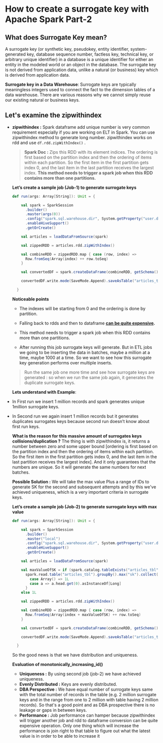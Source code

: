 # How to create a surrogate key with Apache Spark Part-2

## What does Surrogate Key mean?

 A surrogate key (or synthetic key, pseudokey, entity identifier, system-generated key, database sequence number, factless key, technical key, or arbitrary unique identifier) in a database is a unique identifier for either an entity in the modeled world or an object in the database. The surrogate key is not derived from application data, unlike a natural (or business) key which is derived from application data.
 
 **Surrogate key in a Data Warehouse**: Surrogate keys are typically meaningless integers used to connect the fact to the dimension tables of a data warehouse. There are various reasons why we cannot simply reuse our existing natural or business keys.

## Let's examine the zipwithindex 

 - **zipwithindex :** Spark dataframe add unique number is very common requirement especially if you are working on ELT in Spark. You can use zipwithindex method to generate long number. zipwithindex works on rdd and use  `df.rdd.zipWithIndex()` . 

	>  **Spark Doc :** Zips this RDD with its element indices. The ordering is first based on the partition index and then the ordering of items within each partition. So the first item in the first partition gets index 0, and the last item in the last partition receives the largest index. **This method needs to trigger a spark job when this RDD contains more than one partitions.**
	

	**Let’s create a sample job (Job-1) to generate surrogate keys**
	
	```scala
	def run(args: Array[String]): Unit = {

	    val spark = SparkSession
	      .builder()
	      .master(args(0))
	      .config("spark.sql.warehouse.dir", System.getProperty("user.dir") + "/spark-warehouse")
	      .enableHiveSupport()
	      .getOrCreate()

	    val articles = loadDataFromSource(spark)

	    val zippedRDD = articles.rdd.zipWithIndex()

	    val combineRDD = zippedRDD.map { case (row, index) =>
	      Row.fromSeq(Array(index) ++ row.toSeq)
	    }

	    val convertedDF = spark.createDataFrame(combineRDD, getSchema())

	    convertedDF.write.mode(SaveMode.Append).saveAsTable("articles_tbl")

	  }

	```
	
	
	**Noticeable points**
	
	 -  The indexes will be  starting from 0 and the ordering is done by partition.
	 -  Falling back to rdds and then to dataframe  [**can be quite expensive**](https://stackoverflow.com/questions/37088484/whats-the-performance-impact-of-converting-between-dataframe-rdd-and-back)**.**
	 - This method needs to trigger a spark job when this RDD contains  
more than one partitions.
	 

	
	-   After running this job surrogate keys will generate. But in ETL jobs we going to be inserting the data in batches, maybe a million at a time, maybe 1000 at a time. So we want to see how this surrogate key generation performs over multiple inserts.
    
    > Run the same job one more time and see how surrogate keys are generated : so when we run the same job again, it generates the duplicate surrogate keys.
    
    **Lets understand with Example**:
    
-   In First run we insert 1 million records and spark generates unique 1million surrogate keys.
-   In Second run we again insert 1 million records but it generates duplicates surrogates keys because second run doesn’t know about first run keys.
 
	**What is the reason for this massive amount of surrogates keys collisions/duplication ?**
	The thing is with zipwithindex is, it returns a number between zero and some upper bound [ordering is first based on the partition index and then the ordering of items within each partition. So the first item in the first partition gets index 0, and the last item in the last partition receives the largest index]. And it only guarantees that the numbers are unique. So it will generate the same numbers for next batches.

	**Possible Solution :** We will take the max value Plus a range of IDs to generate SK for the second and subsequent attempts and by this we've achieved uniqueness, which is a very important criteria in surrogate keys.
	
 
	 **Let’s create a sample job (Job-2) to generate surrogate keys with max value**
	```scala
	def run(args: Array[String]): Unit = {

	    val spark = SparkSession
	      .builder()
	      .master("local")
	      .config("spark.sql.warehouse.dir", System.getProperty("user.dir") + "/spark-warehouse")
	      .enableHiveSupport()
	      .getOrCreate()

	    val articles = loadDataFromSource(spark)

	    val maxValueOfSK = if (spark.catalog.tableExists("articles_tbl"))
	      spark.read.table("articles_tbl").groupBy().max("sk").collect() match {
	        case Array() => 1L
	        case a => a.head.get(0).asInstanceOf[Long]
	      }
	    else 1L

	    val zippedRDD = articles.rdd.zipWithIndex()

	    val combineRDD = zippedRDD.map { case (row, index) =>
	      Row.fromSeq(Array(index + maxValueOfSK) ++ row.toSeq)
	    }

	    val convertedDF = spark.createDataFrame(combineRDD, getSchema())

	    convertedDF.write.mode(SaveMode.Append).saveAsTable("articles_tbl")

	  }
	```
	
	So the good news is that we have distribution and uniqueness. 

	**Evaluation of monotonically_increasing_id()**
	

	 - **Uniqueness :** By using second job (job-2) we have achieved uniqueness.
	 - **Evenly Distributed :** Keys are evenly distributed.
	 - **DBA Perspective :** We have equal number of surrogate keys same with the total number of records in the table (e.g. 2 million surrogate keys and in the range from one to 2 million with table having 2 million records). So that's a good point and as DBA prospective there is no leakage or gaps in between keys.
	 - **Performance :** Job performance can hamper because zipwithindex will trigger another job and rdd to dataframe conversion can be quite expensive operation.
	 Only one thing which will increase the performance is join right to that table to figure out what the latest value is in order to be able to increase it
<!--stackedit_data:
eyJoaXN0b3J5IjpbMjAwNjk2NjYzNCw5MzMzMDk3ODcsMTIxOD
Q3NjUwOSwtMTczODQxNDAzLC04ODEwNDI1NjEsLTIwMTQzMjI4
MzUsLTM3MzMyNzU0NywyMzY5MTg0NDUsLTg1MTA4MDg1NSwtMT
k3NTY4MTUzNCwtMjAzNTgyMDM0NiwtNDUzODQ2MjY0LC0xODA4
MzMxMTk0LDY1OTI1Njk5NiwxMTk2MTIyMjAsLTEzNDE4NzMyMj
EsMjExNDk4MTIyOSwxNzc3NTA3OTI0LDI2NzEzNjM5LDE5Mzcw
NTU4OTZdfQ==
-->